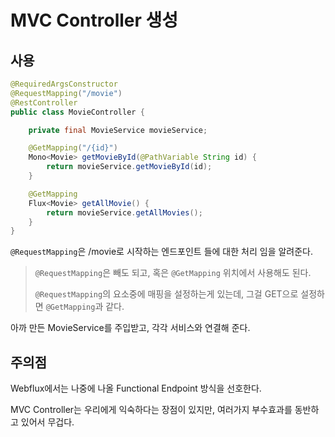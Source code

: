 # MVC Controller 생성

## 사용

```java
@RequiredArgsConstructor
@RequestMapping("/movie")
@RestController
public class MovieController {

    private final MovieService movieService;

    @GetMapping("/{id}")
    Mono<Movie> getMovieById(@PathVariable String id) {
        return movieService.getMovieById(id);
    }

    @GetMapping
    Flux<Movie> getAllMovie() {
        return movieService.getAllMovies();
    }
}
```

`@RequestMapping`은 /movie로 시작하는 엔드포인트 들에 대한 처리 임을 알려준다.

> `@RequestMapping`은 빼도 되고, 혹은 `@GetMapping` 위치에서 사용해도 된다.
>
> `@RequestMapping`의 요소중에 매핑을 설정하는게 있는데, 그걸 GET으로 설정하면 `@GetMapping`과 같다.

아까 만든 MovieService를 주입받고, 각각 서비스와 연결해 준다.

## 주의점

Webflux에서는 나중에 나올 Functional Endpoint 방식을 선호한다.

MVC Controller는 우리에게 익숙하다는 장점이 있지만, 여러가지 부수효과를 동반하고 있어서 무겁다.

